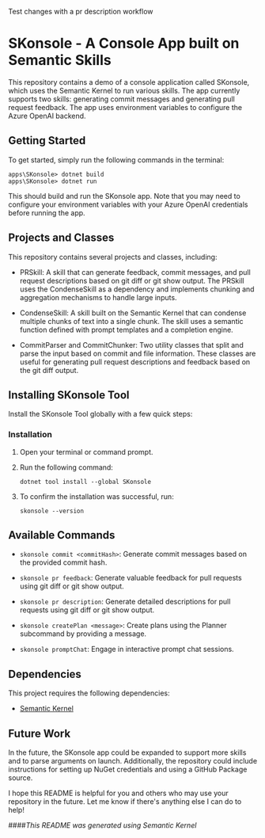 Test changes with a pr description workflow
# SKonsole - A Console App built on Semantic Skills
This repository contains a demo of a console application called SKonsole, which uses the Semantic Kernel to run various skills. The app currently supports two skills: generating commit messages and generating pull request feedback. The app uses environment variables to configure the Azure OpenAI backend.

## Getting Started
To get started, simply run the following commands in the terminal:

```Copy code
apps\SKonsole> dotnet build
apps\SKonsole> dotnet run
```
This should build and run the SKonsole app. Note that you may need to configure your environment variables with your Azure OpenAI credentials before running the app.

## Projects and Classes
This repository contains several projects and classes, including:

- PRSkill: A skill that can generate feedback, commit messages, and pull request descriptions based on git diff or git show output. The PRSkill uses the CondenseSkill as a dependency and implements chunking and aggregation mechanisms to handle large inputs.

- CondenseSkill: A skill built on the Semantic Kernel that can condense multiple chunks of text into a single chunk. The skill uses a semantic function defined with prompt templates and a completion engine.

- CommitParser and CommitChunker: Two utility classes that split and parse the input based on commit and file information. These classes are useful for generating pull request descriptions and feedback based on the git diff output.

## Installing SKonsole Tool

Install the SKonsole Tool globally with a few quick steps:
### Installation

1. Open your terminal or command prompt.
2. Run the following command:

   ```shell
   dotnet tool install --global SKonsole
   ```
3. To confirm the installation was successful, run:
   ```shell
   skonsole --version
   ```

## Available Commands

- `skonsole commit <commitHash>`: Generate commit messages based on the provided commit hash.

- `skonsole pr feedback`: Generate valuable feedback for pull requests using git diff or git show output.

- `skonsole pr description`: Generate detailed descriptions for pull requests using git diff or git show output.

- `skonsole createPlan <message>`: Create plans using the Planner subcommand by providing a message.

- `skonsole promptChat`: Engage in interactive prompt chat sessions.

## Dependencies
This project requires the following dependencies:

- [Semantic Kernel](https://github.com/microsoft/semantic-kernel)

## Future Work
In the future, the SKonsole app could be expanded to support more skills and to parse arguments on launch. Additionally, the repository could include instructions for setting up NuGet credentials and using a GitHub Package source.

I hope this README is helpful for you and others who may use your repository in the future. Let me know if there's anything else I can do to help!


####_This README was generated using Semantic Kernel_
